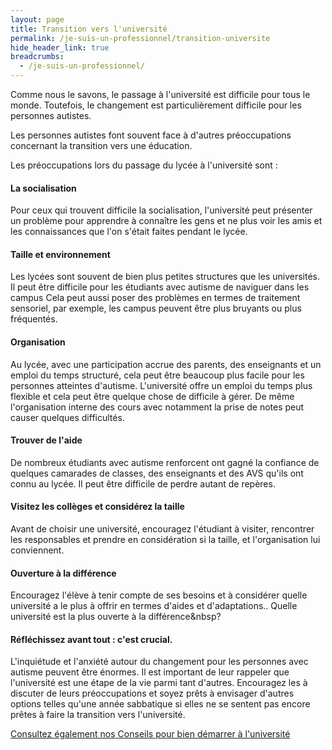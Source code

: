 ```yaml
---
layout: page
title: Transition vers l'université
permalink: /je-suis-un-professionnel/transition-universite
hide_header_link: true
breadcrumbs:
  - /je-suis-un-professionnel/
---
```


Comme nous le savons, le passage à l'université est difficile pour tous le monde.
Toutefois, le changement est particulièrement difficile pour les personnes autistes.

Les personnes autistes font souvent face à d'autres préoccupations
concernant la transition vers une éducation.

Les préoccupations lors du passage du lycée à l'université sont :

#### La socialisation
Pour ceux qui trouvent difficile la socialisation, l'université peut présenter un problème pour apprendre à connaître les gens et ne plus voir les amis et les connaissances que l'on s'était faites pendant le lycée.

#### Taille et environnement
Les lycées sont souvent de bien plus petites structures que les universités. Il peut être difficile pour les étudiants avec autisme de naviguer dans les campus
Cela peut aussi poser des problèmes  en termes de traitement sensoriel, par exemple, les campus peuvent être plus bruyants ou plus fréquentés.

#### Organisation
Au lycée, avec une participation accrue des parents, des enseignants 
et un emploi du temps structuré, cela peut être beaucoup plus facile pour les personnes
atteintes d'autisme.
L'université offre un emploi du temps plus flexible et cela peut être quelque chose de difficile à gérer.
De même l'organisation interne des cours avec notamment la prise de notes peut causer quelques difficultés.

#### Trouver de l'aide
De nombreux étudiants avec autisme renforcent 
ont gagné la confiance de quelques camarades de classes,
des enseignants et des AVS qu'ils ont connu au lycée. Il peut être difficile
de perdre autant de repères.

#### Visitez les collèges et considérez la taille
Avant de choisir  une université, encouragez l'étudiant à visiter, 
rencontrer les responsables et prendre en considération si la taille, et l'organisation lui conviennent. 

#### Ouverture à la différence
Encouragez l'élève à tenir compte de ses besoins et à considérer
quelle université a le plus à offrir en termes d'aides et d'adaptations..
Quelle université est la plus ouverte à la différence&nbsp?

#### Réfléchissez avant tout : c'est crucial.
L'inquiétude et l'anxiété autour du changement pour les personnes 
avec autisme peuvent être énormes.
Il est important de leur rappeler que l'université est une étape de la vie parmi tant d'autres.
Encouragez les à discuter de leurs préoccupations et soyez prêts à
envisager d'autres options telles qu'une année sabbatique si elles ne se sentent pas encore prêtes à faire la transition vers l'université.

<a href="/transition-vers-l-universite" class="big">
 <span class="subtitle">Consultez également nos</span>
 <span>Conseils pour bien démarrer à l'université</span>
</a>


